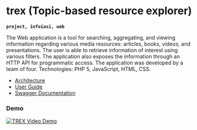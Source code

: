 # trex (Topic-based resource explorer)

**`project, infoiasi, web`**

The Web application is a tool for searching, aggregating, and viewing information regarding
various media resources: articles, books, videos, and presentations. The user is able to retrieve
information of interest using various filters. The application also exposes the information
through an HTTP API for programmatic access. The application was developed by a team of
four. Technologies: PHP 5, JavaScript, HTML, CSS.

- [Architecture](https://github.com/ioanabirsan/trex/blob/master/docs/TReX%20(Topic-based%20Resource%20eXplorer)%20%20Architecture.pdf)
- [User Guide](https://github.com/ioanabirsan/trex/blob/master/user-guide-scholarly-html/index.html)
- [Swagger Documentation](https://generator.swagger.io/?url=https://raw.githubusercontent.com/ioanabirsan/trex/master/api/swagger.yaml)

### Demo 
[![TREX Video Demo](https://user-images.githubusercontent.com/22713689/202920140-64c060b1-98c8-4464-9de5-8c685c1c2687.png)](http://www.youtube.com/watch?v=ATb1b8zycVE "Trex Video Demo")
